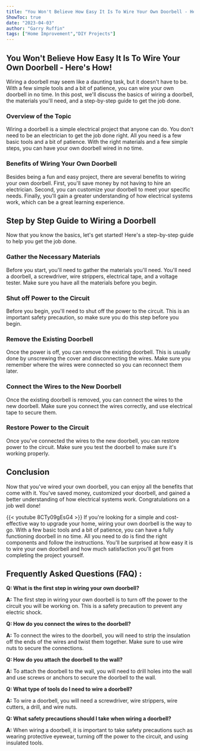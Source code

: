 ```yaml
---
title: "You Won't Believe How Easy It Is To Wire Your Own Doorbell - Here's How!"
ShowToc: true 
date: "2023-04-03"
author: "Garry Ruffin" 
tags: ["Home Improvement","DIY Projects"]
---
```

## You Won't Believe How Easy It Is To Wire Your Own Doorbell - Here's How!

Wiring a doorbell may seem like a daunting task, but it doesn't have to be. With a few simple tools and a bit of patience, you can wire your own doorbell in no time. In this post, we'll discuss the basics of wiring a doorbell, the materials you'll need, and a step-by-step guide to get the job done.

### Overview of the Topic

Wiring a doorbell is a simple electrical project that anyone can do. You don't need to be an electrician to get the job done right. All you need is a few basic tools and a bit of patience. With the right materials and a few simple steps, you can have your own doorbell wired in no time. 

### Benefits of Wiring Your Own Doorbell

Besides being a fun and easy project, there are several benefits to wiring your own doorbell. First, you'll save money by not having to hire an electrician. Second, you can customize your doorbell to meet your specific needs. Finally, you'll gain a greater understanding of how electrical systems work, which can be a great learning experience. 

## Step by Step Guide to Wiring a Doorbell

Now that you know the basics, let's get started! Here's a step-by-step guide to help you get the job done. 

### Gather the Necessary Materials 

Before you start, you'll need to gather the materials you'll need. You'll need a doorbell, a screwdriver, wire strippers, electrical tape, and a voltage tester. Make sure you have all the materials before you begin. 

### Shut off Power to the Circuit 

Before you begin, you'll need to shut off the power to the circuit. This is an important safety precaution, so make sure you do this step before you begin. 

### Remove the Existing Doorbell 

Once the power is off, you can remove the existing doorbell. This is usually done by unscrewing the cover and disconnecting the wires. Make sure you remember where the wires were connected so you can reconnect them later. 

### Connect the Wires to the New Doorbell 

Once the existing doorbell is removed, you can connect the wires to the new doorbell. Make sure you connect the wires correctly, and use electrical tape to secure them. 

### Restore Power to the Circuit 

Once you've connected the wires to the new doorbell, you can restore power to the circuit. Make sure you test the doorbell to make sure it's working properly. 

## Conclusion

Now that you've wired your own doorbell, you can enjoy all the benefits that come with it. You've saved money, customized your doorbell, and gained a better understanding of how electrical systems work. Congratulations on a job well done!

{{< youtube 8CTy09gEsG4 >}} 
If you're looking for a simple and cost-effective way to upgrade your home, wiring your own doorbell is the way to go. With a few basic tools and a bit of patience, you can have a fully functioning doorbell in no time. All you need to do is find the right components and follow the instructions. You'll be surprised at how easy it is to wire your own doorbell and how much satisfaction you'll get from completing the project yourself.

## Frequently Asked Questions (FAQ) :
**Q: What is the first step in wiring your own doorbell?**

**A:** The first step in wiring your own doorbell is to turn off the power to the circuit you will be working on. This is a safety precaution to prevent any electric shock.

**Q: How do you connect the wires to the doorbell?**

**A:** To connect the wires to the doorbell, you will need to strip the insulation off the ends of the wires and twist them together. Make sure to use wire nuts to secure the connections.

**Q: How do you attach the doorbell to the wall?**

**A:** To attach the doorbell to the wall, you will need to drill holes into the wall and use screws or anchors to secure the doorbell to the wall.

**Q: What type of tools do I need to wire a doorbell?**

**A:** To wire a doorbell, you will need a screwdriver, wire strippers, wire cutters, a drill, and wire nuts.

**Q: What safety precautions should I take when wiring a doorbell?**

**A:** When wiring a doorbell, it is important to take safety precautions such as wearing protective eyewear, turning off the power to the circuit, and using insulated tools.





